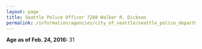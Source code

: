 ```yaml
---
layout: page
title: Seattle Police Officer 7288 Walker R. Dickson
permalink: /information/agencies/city_of_seattle/seattle_police_department/copbook/7288/
---
```


**Age as of Feb. 24, 2016:** 31
